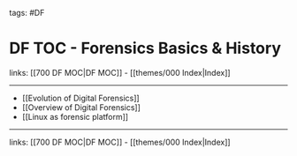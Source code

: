 tags: #DF 

# DF TOC - Forensics Basics & History

links: [[700 DF MOC|DF MOC]] - [[themes/000 Index|Index]]

---

* [[Evolution of Digital Forensics]]
* [[Overview of Digital Forensics]]
* [[Linux as forensic platform]]

---
links: [[700 DF MOC|DF MOC]] - [[themes/000 Index|Index]]